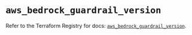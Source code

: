 # `aws_bedrock_guardrail_version`

Refer to the Terraform Registry for docs: [`aws_bedrock_guardrail_version`](https://registry.terraform.io/providers/hashicorp/aws/5.86.0/docs/resources/bedrock_guardrail_version).
